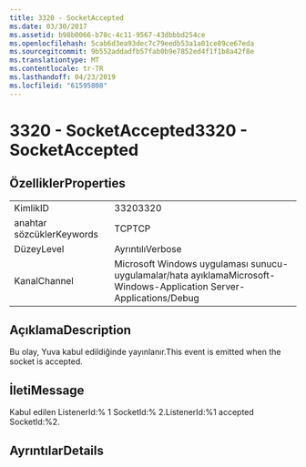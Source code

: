 ```yaml
---
title: 3320 - SocketAccepted
ms.date: 03/30/2017
ms.assetid: b98b0066-b78c-4c11-9567-43dbbbd254ce
ms.openlocfilehash: 5cab6d3ea93dec7c79eedb53a1a01ce89ce67eda
ms.sourcegitcommit: 9b552addadfb57fab0b9e7852ed4f1f1b8a42f8e
ms.translationtype: MT
ms.contentlocale: tr-TR
ms.lasthandoff: 04/23/2019
ms.locfileid: "61595808"
---
```

# <a name="3320---socketaccepted"></a><span data-ttu-id="2023e-102">3320 - SocketAccepted</span><span class="sxs-lookup"><span data-stu-id="2023e-102">3320 - SocketAccepted</span></span>
## <a name="properties"></a><span data-ttu-id="2023e-103">Özellikler</span><span class="sxs-lookup"><span data-stu-id="2023e-103">Properties</span></span>  
  
|||  
|-|-|  
|<span data-ttu-id="2023e-104">Kimlik</span><span class="sxs-lookup"><span data-stu-id="2023e-104">ID</span></span>|<span data-ttu-id="2023e-105">3320</span><span class="sxs-lookup"><span data-stu-id="2023e-105">3320</span></span>|  
|<span data-ttu-id="2023e-106">anahtar sözcükler</span><span class="sxs-lookup"><span data-stu-id="2023e-106">Keywords</span></span>|<span data-ttu-id="2023e-107">TCP</span><span class="sxs-lookup"><span data-stu-id="2023e-107">TCP</span></span>|  
|<span data-ttu-id="2023e-108">Düzey</span><span class="sxs-lookup"><span data-stu-id="2023e-108">Level</span></span>|<span data-ttu-id="2023e-109">Ayrıntılı</span><span class="sxs-lookup"><span data-stu-id="2023e-109">Verbose</span></span>|  
|<span data-ttu-id="2023e-110">Kanal</span><span class="sxs-lookup"><span data-stu-id="2023e-110">Channel</span></span>|<span data-ttu-id="2023e-111">Microsoft Windows uygulaması sunucu-uygulamalar/hata ayıklama</span><span class="sxs-lookup"><span data-stu-id="2023e-111">Microsoft-Windows-Application Server-Applications/Debug</span></span>|  
  
## <a name="description"></a><span data-ttu-id="2023e-112">Açıklama</span><span class="sxs-lookup"><span data-stu-id="2023e-112">Description</span></span>  
 <span data-ttu-id="2023e-113">Bu olay, Yuva kabul edildiğinde yayınlanır.</span><span class="sxs-lookup"><span data-stu-id="2023e-113">This event is emitted when the socket is accepted.</span></span>  
  
## <a name="message"></a><span data-ttu-id="2023e-114">İleti</span><span class="sxs-lookup"><span data-stu-id="2023e-114">Message</span></span>  
 <span data-ttu-id="2023e-115">Kabul edilen ListenerId:% 1 SocketId:% 2.</span><span class="sxs-lookup"><span data-stu-id="2023e-115">ListenerId:%1 accepted SocketId:%2.</span></span>  
  
## <a name="details"></a><span data-ttu-id="2023e-116">Ayrıntılar</span><span class="sxs-lookup"><span data-stu-id="2023e-116">Details</span></span>
